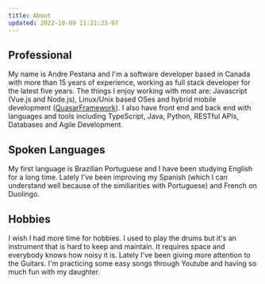 ```yaml
---
title: About
updated: 2022-10-09 11:21:23-07
---
```


## Professional

My name is Andre Pestana and I'm a software developer based in Canada with more than 15 years of experience, working as full stack developer for the latest five years. The things I enjoy working with most are: Javascript (Vue.js and Node.js), Linux/Unix based OSes and
hybrid mobile development ([QuasarFramework](https://quasar.dev/)). I also have front end and back end with languages and tools including TypeScript, Java, Python, RESTful APIs, Databases and Agile Development.

<!-- more -->

## Spoken Languages

My first language is Brazilian Portuguese and I have been studying English for a long time. Lately I've been improving my Spanish (which I can understand well because of the similiarities with Portuguese) and French on Duolingo.

## Hobbies

I wish I had more time for hobbies. I used to play the drums but it's an instrument that is hard to keep and maintain. It requires space and everybody knows how noisy it is. Lately I've been giving more attention to the Guitars. I'm practicing some easy songs through Youtube and having so much fun with my daughter.

<script setup>

</script>
